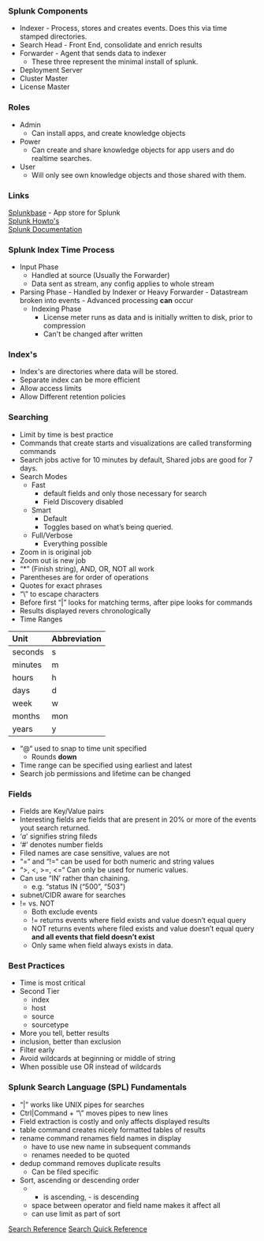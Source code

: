 ### Splunk Components
  * Indexer - Process, stores and creates events.  Does this via time stamped directories.
  * Search Head - Front End, consolidate and enrich results
  * Forwarder -  Agent that sends data to indexer
    - These three represent the minimal install of splunk.
  * Deployment Server
  * Cluster Master
  * License Master
    
 
### Roles
* Admin
	* Can install apps, and create knowledge objects
* Power
	* Can create and share knowledge objects for app users and do realtime searches.
* User
	- Will only see own knowledge objects and those shared with them. 

### Links
[Splunkbase](https://splunkbase.splunk.com) - App store for Splunk  
[Splunk Howto's](https://www.splunk.com/en_us/resources/videos.html#How-To)  
[Splunk Documentation](https://docs.splunk.com)  

### Splunk Index Time Process

* Input Phase
	- Handled at source (Usually the Forwarder)
  - Data sent as stream, any config applies to whole stream
* Parsing Phase
        - Handled by Indexer or Heavy Forwarder
        - Datastream broken into events
        - Advanced processing **can** occur
    * Indexing Phase
        - License meter runs as data and is initially written to disk, prior to compression
        - Can't be changed after written

### Index's

- Index's are directories where data will be stored.
- Separate index can be more efficient
- Allow access limits
- Allow Different retention policies

### Searching

- Limit by time is best practice
- Commands that create starts and visualizations are called transforming commands
- Search jobs active for 10 minutes by default, Shared jobs are good for 7 days.
- Search Modes
	- Fast
		- default fields and only those necessary for search
		- Field Discovery disabled
	- Smart
		- Default
		- Toggles based on what’s being queried.
	- Full/Verbose
		- Everything possible
- Zoom in is original job
- Zoom out is new job
- “*” (Finish string), AND, OR, NOT all work
- Parentheses are for order of operations
- Quotes for exact phrases
- “\” to escape characters 
- Before first “|” looks for matching terms, after pipe looks for commands
- Results displayed revers chronologically
- Time Ranges

| Unit | Abbreviation |
| :--- | :--- |
| seconds | s|
| minutes | m |
| hours | h |
| days | d |
| week | w |
| months | mon |
| years | y |

- “@“ used to snap to time unit specified
	- Rounds **down**
- Time range can be specified using earliest and latest
- Search job permissions and lifetime can be changed

### Fields
- Fields are Key/Value pairs
- Interesting fields are fields that are present in 20% or more of the events yout search returned. 
- ‘*a*’ signifies string fileds
- ‘#’ denotes number fields
- Filed names are case sensitive, values are not
- “=“ and “!=“ can be used for both numeric and string values
- “>, <, >=, <=“ Can only be used for numeric values.
- Can use “IN’ rather than chaining.
	- e.g. “status IN (“500”, “503”)
- subnet/CIDR aware for searches
- != vs. NOT
	- Both exclude events
	- != returns events where field exists and value doesn’t equal query
	- NOT returns events where filed exists and value doesn’t equal query **and all events that field doesn’t exist**
	- Only same when field always exists in data.

### Best Practices
- Time is most critical
- Second Tier
	- index
	- host
	- source
	- sourcetype
- More you tell, better results
- inclusion, better than exclusion
- Filter early
- Avoid wildcards at beginning or middle of string
- When possible use OR instead of wildcards

### Splunk Search Language (SPL) Fundamentals
- “|” works like UNIX pipes for searches
- Ctrl|Command + “\” moves pipes to new lines
- Field extraction is costly and only affects displayed results
- table command creates nicely formatted tables of results
- rename command renames field names in display
	- have to use new name in subsequent commands
	- renames needed to be quoted
- dedup command removes duplicate results
	- Can be filed specific
- Sort, ascending or descending order
	- + is ascending, - is descending
	- space between operator and field name makes it affect all
	- can use limit as part of sort


[Search Reference](http://docs.splunk.com/Documentation/Splunk/latest/SearchReference)
[Search Quick Reference](http://docs.splunk.com/Documentation/Splunk/latest/SplunkEnterpriseQuickReferenceGuide)


